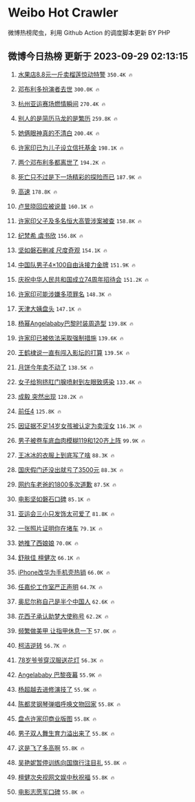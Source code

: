 # Weibo Hot Crawler 



微博热榜爬虫，利用 Github Action 的调度脚本更新 BY PHP 


## 微博今日热榜 更新于 2023-09-29 02:13:15 
1. [水果店8.8元一斤卖榴莲惊动特警](https://s.weibo.com/weibo?q=%23%E6%B0%B4%E6%9E%9C%E5%BA%978.8%E5%85%83%E4%B8%80%E6%96%A4%E5%8D%96%E6%A6%B4%E8%8E%B2%E6%83%8A%E5%8A%A8%E7%89%B9%E8%AD%A6%23&t=31&band_rank=1&Refer=top) `350.4K 🔥` 

1. [邓布利多扮演者去世](https://s.weibo.com/weibo?q=%23%E9%82%93%E5%B8%83%E5%88%A9%E5%A4%9A%E6%89%AE%E6%BC%94%E8%80%85%E5%8E%BB%E4%B8%96%23&t=31&band_rank=2&Refer=top) `300.0K 🔥` 

1. [杭州亚运赛场燃情瞬间](https://s.weibo.com/weibo?q=%23%E6%9D%AD%E5%B7%9E%E4%BA%9A%E8%BF%90%E8%B5%9B%E5%9C%BA%E7%87%83%E6%83%85%E7%9E%AC%E9%97%B4%23&t=31&band_rank=3&Refer=top) `270.4K 🔥` 

1. [别人的是简历马龙的是繁历](https://s.weibo.com/weibo?q=%23%E5%88%AB%E4%BA%BA%E7%9A%84%E6%98%AF%E7%AE%80%E5%8E%86%E9%A9%AC%E9%BE%99%E7%9A%84%E6%98%AF%E7%B9%81%E5%8E%86%23&t=31&band_rank=4&Refer=top) `259.8K 🔥` 

1. [她俩眼神真的不清白](https://s.weibo.com/weibo?q=%23%E5%A5%B9%E4%BF%A9%E7%9C%BC%E7%A5%9E%E7%9C%9F%E7%9A%84%E4%B8%8D%E6%B8%85%E7%99%BD%23&t=31&band_rank=5&Refer=top) `200.4K 🔥` 

1. [许家印已为儿子设立信托基金](https://s.weibo.com/weibo?q=%23%E8%AE%B8%E5%AE%B6%E5%8D%B0%E5%B7%B2%E4%B8%BA%E5%84%BF%E5%AD%90%E8%AE%BE%E7%AB%8B%E4%BF%A1%E6%89%98%E5%9F%BA%E9%87%91%23&t=31&band_rank=6&Refer=top) `198.1K 🔥` 

1. [两个邓布利多都离世了](https://s.weibo.com/weibo?q=%23%E4%B8%A4%E4%B8%AA%E9%82%93%E5%B8%83%E5%88%A9%E5%A4%9A%E9%83%BD%E7%A6%BB%E4%B8%96%E4%BA%86%23&t=31&band_rank=7&Refer=top) `194.2K 🔥` 

1. [死亡只不过是下一场精彩的探险而已](https://s.weibo.com/weibo?q=%23%E6%AD%BB%E4%BA%A1%E5%8F%AA%E4%B8%8D%E8%BF%87%E6%98%AF%E4%B8%8B%E4%B8%80%E5%9C%BA%E7%B2%BE%E5%BD%A9%E7%9A%84%E6%8E%A2%E9%99%A9%E8%80%8C%E5%B7%B2%23&t=31&band_rank=8&Refer=top) `187.9K 🔥` 

1. [高速](https://s.weibo.com/weibo?q=%E9%AB%98%E9%80%9F&t=31&band_rank=9&Refer=top) `178.8K 🔥` 

1. [卢昱晓回应被说普](https://s.weibo.com/weibo?q=%23%E5%8D%A2%E6%98%B1%E6%99%93%E5%9B%9E%E5%BA%94%E8%A2%AB%E8%AF%B4%E6%99%AE%23&t=31&band_rank=10&Refer=top) `160.1K 🔥` 

1. [许家印父子及多名恒大高管涉案被查](https://s.weibo.com/weibo?q=%23%E8%AE%B8%E5%AE%B6%E5%8D%B0%E7%88%B6%E5%AD%90%E5%8F%8A%E5%A4%9A%E5%90%8D%E6%81%92%E5%A4%A7%E9%AB%98%E7%AE%A1%E6%B6%89%E6%A1%88%E8%A2%AB%E6%9F%A5%23&t=31&band_rank=11&Refer=top) `158.8K 🔥` 

1. [纪梵希 虞书欣](https://s.weibo.com/weibo?q=%E7%BA%AA%E6%A2%B5%E5%B8%8C%20%E8%99%9E%E4%B9%A6%E6%AC%A3&t=31&band_rank=12&Refer=top) `156.8K 🔥` 

1. [坚如磐石删减 尺度奇观](https://s.weibo.com/weibo?q=%E5%9D%9A%E5%A6%82%E7%A3%90%E7%9F%B3%E5%88%A0%E5%87%8F%20%E5%B0%BA%E5%BA%A6%E5%A5%87%E8%A7%82&t=31&band_rank=13&Refer=top) `154.1K 🔥` 

1. [中国队男子4×100自由泳接力金牌](https://s.weibo.com/weibo?q=%23%E4%B8%AD%E5%9B%BD%E9%98%9F%E7%94%B7%E5%AD%904%C3%97100%E8%87%AA%E7%94%B1%E6%B3%B3%E6%8E%A5%E5%8A%9B%E9%87%91%E7%89%8C%23&t=31&band_rank=14&Refer=top) `151.9K 🔥` 

1. [庆祝中华人民共和国成立74周年招待会](https://s.weibo.com/weibo?q=%23%E5%BA%86%E7%A5%9D%E4%B8%AD%E5%8D%8E%E4%BA%BA%E6%B0%91%E5%85%B1%E5%92%8C%E5%9B%BD%E6%88%90%E7%AB%8B74%E5%91%A8%E5%B9%B4%E6%8B%9B%E5%BE%85%E4%BC%9A%23&t=31&band_rank=15&Refer=top) `151.2K 🔥` 

1. [许家印可能涉嫌多项罪名](https://s.weibo.com/weibo?q=%23%E8%AE%B8%E5%AE%B6%E5%8D%B0%E5%8F%AF%E8%83%BD%E6%B6%89%E5%AB%8C%E5%A4%9A%E9%A1%B9%E7%BD%AA%E5%90%8D%23&t=31&band_rank=16&Refer=top) `148.3K 🔥` 

1. [天津大姨盘头](https://s.weibo.com/weibo?q=%E5%A4%A9%E6%B4%A5%E5%A4%A7%E5%A7%A8%E7%9B%98%E5%A4%B4&t=31&band_rank=17&Refer=top) `147.1K 🔥` 

1. [杨幂Angelababy巴黎时装周造型](https://s.weibo.com/weibo?q=%23%E6%9D%A8%E5%B9%82Angelababy%E5%B7%B4%E9%BB%8E%E6%97%B6%E8%A3%85%E5%91%A8%E9%80%A0%E5%9E%8B%23&t=31&band_rank=18&Refer=top) `139.8K 🔥` 

1. [许家印已被依法采取强制措施](https://s.weibo.com/weibo?q=%23%E8%AE%B8%E5%AE%B6%E5%8D%B0%E5%B7%B2%E8%A2%AB%E4%BE%9D%E6%B3%95%E9%87%87%E5%8F%96%E5%BC%BA%E5%88%B6%E6%8E%AA%E6%96%BD%23&t=31&band_rank=19&Refer=top) `139.6K 🔥` 

1. [王鹤棣说一直有闯入影坛的打算](https://s.weibo.com/weibo?q=%E7%8E%8B%E9%B9%A4%E6%A3%A3%E8%AF%B4%E4%B8%80%E7%9B%B4%E6%9C%89%E9%97%AF%E5%85%A5%E5%BD%B1%E5%9D%9B%E7%9A%84%E6%89%93%E7%AE%97&t=31&band_rank=20&Refer=top) `139.5K 🔥` 

1. [月饼今年卖不动了](https://s.weibo.com/weibo?q=%23%E6%9C%88%E9%A5%BC%E4%BB%8A%E5%B9%B4%E5%8D%96%E4%B8%8D%E5%8A%A8%E4%BA%86%23&t=31&band_rank=21&Refer=top) `138.5K 🔥` 

1. [女子给狗挤肛门腺喷射到左眼致感染](https://s.weibo.com/weibo?q=%23%E5%A5%B3%E5%AD%90%E7%BB%99%E7%8B%97%E6%8C%A4%E8%82%9B%E9%97%A8%E8%85%BA%E5%96%B7%E5%B0%84%E5%88%B0%E5%B7%A6%E7%9C%BC%E8%87%B4%E6%84%9F%E6%9F%93%23&t=31&band_rank=22&Refer=top) `133.4K 🔥` 

1. [成毅 突然出现](https://s.weibo.com/weibo?q=%E6%88%90%E6%AF%85%20%E7%AA%81%E7%84%B6%E5%87%BA%E7%8E%B0&t=31&band_rank=23&Refer=top) `128.2K 🔥` 

1. [前任4](https://s.weibo.com/weibo?q=%E5%89%8D%E4%BB%BB4&t=31&band_rank=24&Refer=top) `125.8K 🔥` 

1. [因证据不足14岁女孩被认定为卖淫女](https://s.weibo.com/weibo?q=%23%E5%9B%A0%E8%AF%81%E6%8D%AE%E4%B8%8D%E8%B6%B314%E5%B2%81%E5%A5%B3%E5%AD%A9%E8%A2%AB%E8%AE%A4%E5%AE%9A%E4%B8%BA%E5%8D%96%E6%B7%AB%E5%A5%B3%23&t=31&band_rank=25&Refer=top) `116.3K 🔥` 

1. [男子被卷车底血肉模糊119和120齐上阵](https://s.weibo.com/weibo?q=%23%E7%94%B7%E5%AD%90%E8%A2%AB%E5%8D%B7%E8%BD%A6%E5%BA%95%E8%A1%80%E8%82%89%E6%A8%A1%E7%B3%8A119%E5%92%8C120%E9%BD%90%E4%B8%8A%E9%98%B5%23&t=31&band_rank=26&Refer=top) `99.9K 🔥` 

1. [王冰冰的衣服上到底写了啥](https://s.weibo.com/weibo?q=%23%E7%8E%8B%E5%86%B0%E5%86%B0%E7%9A%84%E8%A1%A3%E6%9C%8D%E4%B8%8A%E5%88%B0%E5%BA%95%E5%86%99%E4%BA%86%E5%95%A5%23&t=31&band_rank=27&Refer=top) `88.3K 🔥` 

1. [国庆假门还没出就亏了3500元](https://s.weibo.com/weibo?q=%23%E5%9B%BD%E5%BA%86%E5%81%87%E9%97%A8%E8%BF%98%E6%B2%A1%E5%87%BA%E5%B0%B1%E4%BA%8F%E4%BA%863500%E5%85%83%23&t=31&band_rank=28&Refer=top) `88.3K 🔥` 

1. [网约车老爸的1800多次道歉](https://s.weibo.com/weibo?q=%23%E7%BD%91%E7%BA%A6%E8%BD%A6%E8%80%81%E7%88%B8%E7%9A%841800%E5%A4%9A%E6%AC%A1%E9%81%93%E6%AD%89%23&t=31&band_rank=29&Refer=top) `87.5K 🔥` 

1. [电影坚如磐石口碑](https://s.weibo.com/weibo?q=%23%E7%94%B5%E5%BD%B1%E5%9D%9A%E5%A6%82%E7%A3%90%E7%9F%B3%E5%8F%A3%E7%A2%91%23&t=31&band_rank=30&Refer=top) `85.1K 🔥` 

1. [亚运会三小只发饰太可爱了](https://s.weibo.com/weibo?q=%23%E4%BA%9A%E8%BF%90%E4%BC%9A%E4%B8%89%E5%B0%8F%E5%8F%AA%E5%8F%91%E9%A5%B0%E5%A4%AA%E5%8F%AF%E7%88%B1%E4%BA%86%23&t=31&band_rank=31&Refer=top) `81.8K 🔥` 

1. [一张照片证明你在堵车](https://s.weibo.com/weibo?q=%23%E4%B8%80%E5%BC%A0%E7%85%A7%E7%89%87%E8%AF%81%E6%98%8E%E4%BD%A0%E5%9C%A8%E5%A0%B5%E8%BD%A6%23&t=31&band_rank=32&Refer=top) `79.1K 🔥` 

1. [她推了西娘娘](https://s.weibo.com/weibo?q=%E5%A5%B9%E6%8E%A8%E4%BA%86%E8%A5%BF%E5%A8%98%E5%A8%98&t=31&band_rank=33&Refer=top) `70.0K 🔥` 

1. [舒肤佳 檀健次](https://s.weibo.com/weibo?q=%E8%88%92%E8%82%A4%E4%BD%B3%20%E6%AA%80%E5%81%A5%E6%AC%A1&t=31&band_rank=34&Refer=top) `66.1K 🔥` 

1. [iPhone改华为手机壳热销](https://s.weibo.com/weibo?q=%23iPhone%E6%94%B9%E5%8D%8E%E4%B8%BA%E6%89%8B%E6%9C%BA%E5%A3%B3%E7%83%AD%E9%94%80%23&t=31&band_rank=35&Refer=top) `66.0K 🔥` 

1. [任嘉伦工作室严正声明](https://s.weibo.com/weibo?q=%23%E4%BB%BB%E5%98%89%E4%BC%A6%E5%B7%A5%E4%BD%9C%E5%AE%A4%E4%B8%A5%E6%AD%A3%E5%A3%B0%E6%98%8E%23&t=31&band_rank=36&Refer=top) `64.7K 🔥` 

1. [奥尼尔称自己是半个中国人](https://s.weibo.com/weibo?q=%23%E5%A5%A5%E5%B0%BC%E5%B0%94%E7%A7%B0%E8%87%AA%E5%B7%B1%E6%98%AF%E5%8D%8A%E4%B8%AA%E4%B8%AD%E5%9B%BD%E4%BA%BA%23&t=31&band_rank=37&Refer=top) `62.6K 🔥` 

1. [花西子承认助梦大使称号](https://s.weibo.com/weibo?q=%23%E8%8A%B1%E8%A5%BF%E5%AD%90%E6%89%BF%E8%AE%A4%E5%8A%A9%E6%A2%A6%E5%A4%A7%E4%BD%BF%E7%A7%B0%E5%8F%B7%23&t=31&band_rank=38&Refer=top) `62.2K 🔥` 

1. [频繁做美甲 让指甲休息一下](https://s.weibo.com/weibo?q=%E9%A2%91%E7%B9%81%E5%81%9A%E7%BE%8E%E7%94%B2%20%E8%AE%A9%E6%8C%87%E7%94%B2%E4%BC%91%E6%81%AF%E4%B8%80%E4%B8%8B&t=31&band_rank=39&Refer=top) `57.0K 🔥` 

1. [柯洁逆转](https://s.weibo.com/weibo?q=%E6%9F%AF%E6%B4%81%E9%80%86%E8%BD%AC&t=31&band_rank=40&Refer=top) `56.7K 🔥` 

1. [78岁爷爷穿汉服送花灯](https://s.weibo.com/weibo?q=%2378%E5%B2%81%E7%88%B7%E7%88%B7%E7%A9%BF%E6%B1%89%E6%9C%8D%E9%80%81%E8%8A%B1%E7%81%AF%23&t=31&band_rank=41&Refer=top) `56.3K 🔥` 

1. [Angelababy 巴黎夜幕](https://s.weibo.com/weibo?q=Angelababy%20%E5%B7%B4%E9%BB%8E%E5%A4%9C%E5%B9%95&t=31&band_rank=42&Refer=top) `55.9K 🔥` 

1. [杨超越去进修演技了](https://s.weibo.com/weibo?q=%23%E6%9D%A8%E8%B6%85%E8%B6%8A%E5%8E%BB%E8%BF%9B%E4%BF%AE%E6%BC%94%E6%8A%80%E4%BA%86%23&t=31&band_rank=43&Refer=top) `55.9K 🔥` 

1. [陈都灵钢琴弹唱呼唤文物回家](https://s.weibo.com/weibo?q=%23%E9%99%88%E9%83%BD%E7%81%B5%E9%92%A2%E7%90%B4%E5%BC%B9%E5%94%B1%E5%91%BC%E5%94%A4%E6%96%87%E7%89%A9%E5%9B%9E%E5%AE%B6%23&t=31&band_rank=44&Refer=top) `55.8K 🔥` 

1. [盘点许家印商业版图](https://s.weibo.com/weibo?q=%23%E7%9B%98%E7%82%B9%E8%AE%B8%E5%AE%B6%E5%8D%B0%E5%95%86%E4%B8%9A%E7%89%88%E5%9B%BE%23&t=31&band_rank=45&Refer=top) `55.8K 🔥` 

1. [男子双人舞生育力溢出来了](https://s.weibo.com/weibo?q=%23%E7%94%B7%E5%AD%90%E5%8F%8C%E4%BA%BA%E8%88%9E%E7%94%9F%E8%82%B2%E5%8A%9B%E6%BA%A2%E5%87%BA%E6%9D%A5%E4%BA%86%23&t=31&band_rank=46&Refer=top) `55.8K 🔥` 

1. [这是飞了多高啊](https://s.weibo.com/weibo?q=%E8%BF%99%E6%98%AF%E9%A3%9E%E4%BA%86%E5%A4%9A%E9%AB%98%E5%95%8A&t=31&band_rank=47&Refer=top) `55.8K 🔥` 

1. [吴艳妮暂停训练向国旗行注目礼](https://s.weibo.com/weibo?q=%23%E5%90%B4%E8%89%B3%E5%A6%AE%E6%9A%82%E5%81%9C%E8%AE%AD%E7%BB%83%E5%90%91%E5%9B%BD%E6%97%97%E8%A1%8C%E6%B3%A8%E7%9B%AE%E7%A4%BC%23&t=31&band_rank=48&Refer=top) `55.8K 🔥` 

1. [檀健次央视网文娱中秋祝福](https://s.weibo.com/weibo?q=%23%E6%AA%80%E5%81%A5%E6%AC%A1%E5%A4%AE%E8%A7%86%E7%BD%91%E6%96%87%E5%A8%B1%E4%B8%AD%E7%A7%8B%E7%A5%9D%E7%A6%8F%23&t=31&band_rank=49&Refer=top) `55.8K 🔥` 

1. [电影志愿军口碑](https://s.weibo.com/weibo?q=%23%E7%94%B5%E5%BD%B1%E5%BF%97%E6%84%BF%E5%86%9B%E5%8F%A3%E7%A2%91%23&t=31&band_rank=50&Refer=top) `55.8K 🔥` 

